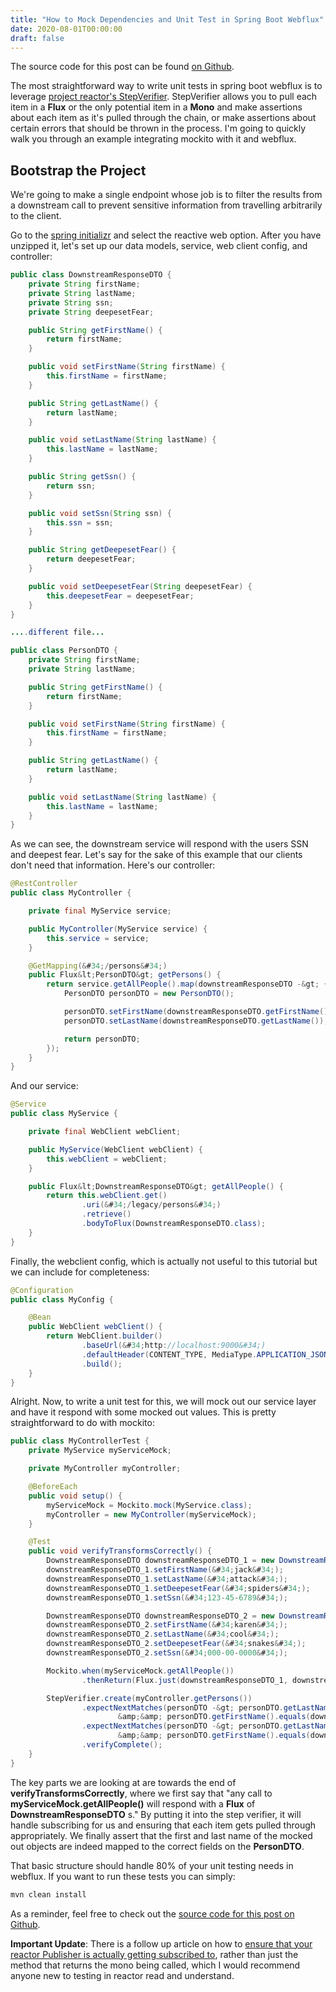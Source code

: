 ```yaml
---
title: "How to Mock Dependencies and Unit Test in Spring Boot Webflux"
date: 2020-08-01T00:00:00
draft: false
---
```


The source code for this post can be found [on Github](https://github.com/nfisher23/reactive-programming-webflux/tree/master/mocking-and-unit-testing).

The most straightforward way to write unit tests in spring boot webflux is to leverage [project reactor&#39;s StepVerifier](https://projectreactor.io/docs/test/release/api/reactor/test/StepVerifier.html). StepVerifier allows you to pull each item in a **Flux** or the only potential item in a **Mono** and make assertions about each item as it&#39;s pulled through the chain, or make assertions about certain errors that should be thrown in the process. I&#39;m going to quickly walk you through an example integrating mockito with it and webflux.

## Bootstrap the Project

We&#39;re going to make a single endpoint whose job is to filter the results from a downstream call to prevent sensitive information from travelling arbitrarily to the client.

Go to the [spring initializr](https://start.spring.io/) and select the reactive web option. After you have unzipped it, let&#39;s set up our data models, service, web client config, and controller:

``` java
public class DownstreamResponseDTO {
    private String firstName;
    private String lastName;
    private String ssn;
    private String deepesetFear;

    public String getFirstName() {
        return firstName;
    }

    public void setFirstName(String firstName) {
        this.firstName = firstName;
    }

    public String getLastName() {
        return lastName;
    }

    public void setLastName(String lastName) {
        this.lastName = lastName;
    }

    public String getSsn() {
        return ssn;
    }

    public void setSsn(String ssn) {
        this.ssn = ssn;
    }

    public String getDeepesetFear() {
        return deepesetFear;
    }

    public void setDeepesetFear(String deepesetFear) {
        this.deepesetFear = deepesetFear;
    }
}

....different file...

public class PersonDTO {
    private String firstName;
    private String lastName;

    public String getFirstName() {
        return firstName;
    }

    public void setFirstName(String firstName) {
        this.firstName = firstName;
    }

    public String getLastName() {
        return lastName;
    }

    public void setLastName(String lastName) {
        this.lastName = lastName;
    }
}

```

As we can see, the downstream service will respond with the users SSN and deepest fear. Let&#39;s say for the sake of this example that our clients don&#39;t need that information. Here&#39;s our controller:

``` java
@RestController
public class MyController {

    private final MyService service;

    public MyController(MyService service) {
        this.service = service;
    }

    @GetMapping(&#34;/persons&#34;)
    public Flux&lt;PersonDTO&gt; getPersons() {
        return service.getAllPeople().map(downstreamResponseDTO -&gt; {
            PersonDTO personDTO = new PersonDTO();

            personDTO.setFirstName(downstreamResponseDTO.getFirstName());
            personDTO.setLastName(downstreamResponseDTO.getLastName());

            return personDTO;
        });
    }
}

```

And our service:

``` java
@Service
public class MyService {

    private final WebClient webClient;

    public MyService(WebClient webClient) {
        this.webClient = webClient;
    }

    public Flux&lt;DownstreamResponseDTO&gt; getAllPeople() {
        return this.webClient.get()
                .uri(&#34;/legacy/persons&#34;)
                .retrieve()
                .bodyToFlux(DownstreamResponseDTO.class);
    }
}

```

Finally, the webclient config, which is actually not useful to this tutorial but we can include for completeness:

``` java
@Configuration
public class MyConfig {

    @Bean
    public WebClient webClient() {
        return WebClient.builder()
                .baseUrl(&#34;http://localhost:9000&#34;)
                .defaultHeader(CONTENT_TYPE, MediaType.APPLICATION_JSON_VALUE)
                .build();
    }
}

```

Alright. Now, to write a unit test for this, we will mock out our service layer and have it respond with some mocked out values. This is pretty straightforward to do with mockito:

``` java
public class MyControllerTest {
    private MyService myServiceMock;

    private MyController myController;

    @BeforeEach
    public void setup() {
        myServiceMock = Mockito.mock(MyService.class);
        myController = new MyController(myServiceMock);
    }

    @Test
    public void verifyTransformsCorrectly() {
        DownstreamResponseDTO downstreamResponseDTO_1 = new DownstreamResponseDTO();
        downstreamResponseDTO_1.setFirstName(&#34;jack&#34;);
        downstreamResponseDTO_1.setLastName(&#34;attack&#34;);
        downstreamResponseDTO_1.setDeepesetFear(&#34;spiders&#34;);
        downstreamResponseDTO_1.setSsn(&#34;123-45-6789&#34;);

        DownstreamResponseDTO downstreamResponseDTO_2 = new DownstreamResponseDTO();
        downstreamResponseDTO_2.setFirstName(&#34;karen&#34;);
        downstreamResponseDTO_2.setLastName(&#34;cool&#34;);
        downstreamResponseDTO_2.setDeepesetFear(&#34;snakes&#34;);
        downstreamResponseDTO_2.setSsn(&#34;000-00-0000&#34;);

        Mockito.when(myServiceMock.getAllPeople())
                .thenReturn(Flux.just(downstreamResponseDTO_1, downstreamResponseDTO_2));

        StepVerifier.create(myController.getPersons())
                .expectNextMatches(personDTO -&gt; personDTO.getLastName().equals(downstreamResponseDTO_1.getLastName())
                        &amp;&amp; personDTO.getFirstName().equals(downstreamResponseDTO_1.getFirstName()))
                .expectNextMatches(personDTO -&gt; personDTO.getLastName().equals(downstreamResponseDTO_2.getLastName())
                        &amp;&amp; personDTO.getFirstName().equals(downstreamResponseDTO_2.getFirstName()))
                .verifyComplete();
    }
}

```

The key parts we are looking at are towards the end of **verifyTransformsCorrectly**, where we first say that &#34;any call to **myServiceMock.getAllPeople()** will respond with
a **Flux** of **DownstreamResponseDTO** s.&#34; By putting it into the step verifier, it will handle subscribing for us and ensuring that each item gets pulled through appropriately.
We finally assert that the first and last name of the mocked out objects are indeed mapped to the correct fields on the **PersonDTO**.

That basic structure should handle 80% of your unit testing needs in webflux. If you want to run these tests you can simply:

``` bash
mvn clean install

```

As a reminder, feel free to check out the [source code for this post on Github](https://github.com/nfisher23/reactive-programming-webflux/tree/master/mocking-and-unit-testing).

**Important Update**: There is a follow up article on how to [ensure that your reactor Publisher is actually getting subscribed to](https://nickolasfisher.com/blog/How-to-Unit-Test-that-a-Reactor-Mono-was-Actually-Subscribed-to), rather than just the method that returns the mono being called, which I would recommend anyone new to testing in reactor read and understand.


